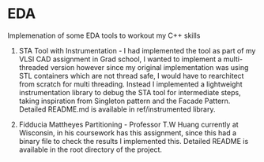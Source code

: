 # EDA

Implemenation of some EDA tools to workout my C++ skills

1. STA Tool with Instrumentation - I had implemented the tool as part of my VLSI CAD assignment in Grad school, I wanted to implement a multi-threaded version however since my original implementation was using STL
containers which are not thread safe, I would have to rearchitect from scratch for multi threading. Instead I implemented a lightweight instrumentation library to debug the STA tool for intermediate steps, taking inspiration from Singleton pattern and the Facade Pattern. Detailed README.md is available in ref/instrumented library.

2. Fidducia Mattheyes Partitioning - Professor T.W Huang currently at Wisconsin, in his coursework has this assignment, since this had a binary file to check the results I implemented this. Detailed README is available in the root directory of the project.
